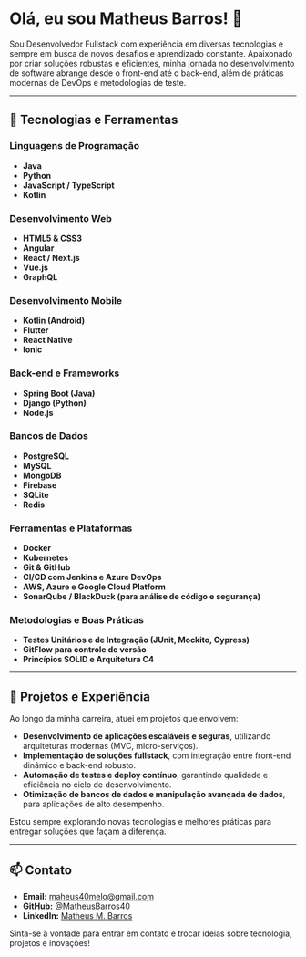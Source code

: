 # Olá, eu sou Matheus Barros! 👋

Sou Desenvolvedor Fullstack com experiência em diversas tecnologias e sempre em busca de novos desafios e aprendizado constante. Apaixonado por criar soluções robustas e eficientes, minha jornada no desenvolvimento de software abrange desde o front-end até o back-end, além de práticas modernas de DevOps e metodologias de teste.

---

## 🚀 Tecnologias e Ferramentas

### Linguagens de Programação
- **Java**
- **Python**
- **JavaScript / TypeScript**
- **Kotlin**

### Desenvolvimento Web
- **HTML5 & CSS3**
- **Angular**
- **React / Next.js**
- **Vue.js**
- **GraphQL**

### Desenvolvimento Mobile
- **Kotlin (Android)**
- **Flutter**
- **React Native**
- **Ionic**

### Back-end e Frameworks
- **Spring Boot (Java)**
- **Django (Python)**
- **Node.js**

### Bancos de Dados
- **PostgreSQL**
- **MySQL**
- **MongoDB**
- **Firebase**
- **SQLite**
- **Redis**

### Ferramentas e Plataformas
- **Docker**
- **Kubernetes**
- **Git & GitHub**
- **CI/CD com Jenkins e Azure DevOps**
- **AWS, Azure e Google Cloud Platform**
- **SonarQube / BlackDuck (para análise de código e segurança)**

### Metodologias e Boas Práticas
- **Testes Unitários e de Integração (JUnit, Mockito, Cypress)**
- **GitFlow para controle de versão**
- **Princípios SOLID e Arquitetura C4**

---

## 🔧 Projetos e Experiência

Ao longo da minha carreira, atuei em projetos que envolvem:
- **Desenvolvimento de aplicações escaláveis e seguras**, utilizando arquiteturas modernas (MVC, micro-serviços).
- **Implementação de soluções fullstack**, com integração entre front-end dinâmico e back-end robusto.
- **Automação de testes e deploy contínuo**, garantindo qualidade e eficiência no ciclo de desenvolvimento.
- **Otimização de bancos de dados e manipulação avançada de dados**, para aplicações de alto desempenho.

Estou sempre explorando novas tecnologias e melhores práticas para entregar soluções que façam a diferença.

---

## 📫 Contato

- **Email:** maheus40melo@gmail.com
- **GitHub:** [@MatheusBarros40](https://github.com/MatheusBarros40)
- **LinkedIn:** [Matheus M. Barros](https://www.linkedin.com/in/matheus-m-barros/)

Sinta-se à vontade para entrar em contato e trocar ideias sobre tecnologia, projetos e inovações!
